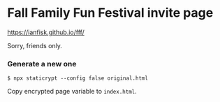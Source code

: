 # Fall Family Fun Festival invite page

https://ianfisk.github.io/fff/

Sorry, friends only.

### Generate a new one

`$ npx staticrypt --config false original.html`

Copy encrypted page variable to `index.html`.

